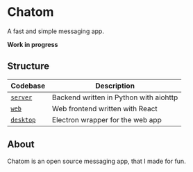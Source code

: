 # Chatom

A fast and simple messaging app.

**Work in progress**

## Structure

| Codebase             | Description
|----------------------|----------------------------------------|
| [`server`](server)   | Backend written in Python with aiohttp |
| [`web`](web)         | Web frontend written with React        |
| [`desktop`](desktop) | Electron wrapper for the web app       |

## About

Chatom is an open source messaging app, that I made for fun.
